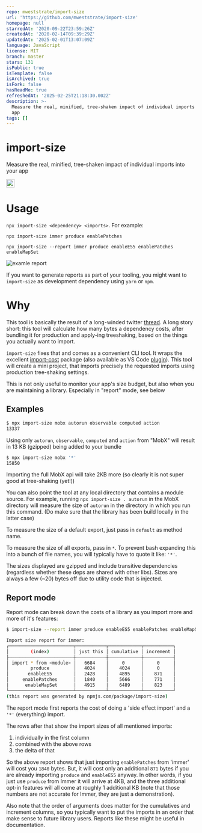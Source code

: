 ```yaml
---
repo: mweststrate/import-size
url: 'https://github.com/mweststrate/import-size'
homepage: null
starredAt: '2020-09-22T23:59:26Z'
createdAt: '2020-02-14T09:39:29Z'
updatedAt: '2025-02-01T13:07:09Z'
language: JavaScript
license: MIT
branch: master
stars: 131
isPublic: true
isTemplate: false
isArchived: true
isFork: false
hasReadMe: true
refreshedAt: '2025-02-25T21:18:30.002Z'
description: >-
  Measure the real, minified, tree-shaken impact of individual imports into your
  app
tags: []
---
```


# import-size

Measure the real, minified, tree-shaken impact of individual imports into your app

<a href="https://www.buymeacoffee.com/mweststrate" target="_blank"><img src="https://www.buymeacoffee.com/assets/img/custom_images/orange_img.png" alt="Buy Me A Coffee" style="height: 22px !important;width: auto !important;" ></a>

# Usage

`npx import-size <dependency> <imports>`. For example: 

`npx import-size immer produce enablePatches`

`npx import-size --report immer produce enableES5 enablePatches enableMapSet`


![examle report](screenshot.png)

If you want to generate reports as part of your tooling, you might want to `import-size` as development dependency using `yarn` or `npm`.

# Why

This tool is basically the result of a long-winded twitter [thread](https://twitter.com/mweststrate/status/1228056670447730688). 
A long story short: this tool will calculate how many bytes a dependency costs, after bundling it for production and apply-ing treeshaking, based on the things you actually want to import.

`import-size` fixes that and comes as a convenient CLI tool. It wraps the excellent [import-cost](https://github.com/wix/import-cost/tree/master/packages/import-cost) package (also available as VS Code [plugin](https://marketplace.visualstudio.com/items?itemName=wix.vscode-import-cost)). This tool will create a mini project, that imports precisely the requested imports using production tree-shaking settings. 

This is not only useful to monitor your app's size budget, but also when you are maintaining a library. Especially in "report" mode, see below

## Examples

```bash
$ npx import-size mobx autorun observable computed action
13337
```
Using only `autorun`, `observable`, `computed` and `action` from "MobX" will result in 13 KB (gzipped) being added to your bundle


```bash
$ npx import-size mobx '*'
15850
```
Importing the full MobX api will take 2KB more (so clearly it is not super good at tree-shaking (yet!))

You can also point the tool at any local directory that contains a module source. 
For example, running `npx import-size . autorun` in the MobX directory will measure the size of `autorun` in the directory in which you run this command. 
(Do make sure that the library has been build locally in the latter case) 

To measure the size of a default export, just pass in `default` as method name.

To measure the size of all exports, pass in `*`. To prevent bash expanding this into a bunch of file names, you will typically have to quote it like: `'*'`.

The sizes displayed are gzipped and include transitive dependencies (regardless whether these deps are shared with other libs). Sizes are always a few (~20) bytes off due to utility code that is injected.

## Report mode

Report mode can break down the costs of a library as you import more and more of it's features:

```bash
$ import-size --report immer produce enableES5 enablePatches enableMapSet

Import size report for immer:
┌────────────────────────┬───────────┬────────────┬───────────┐
│        (index)         │ just this │ cumulative │ increment │
├────────────────────────┼───────────┼────────────┼───────────┤
│ import * from <module> │   6684    │     0      │     0     │
│        produce         │   4024    │    4024    │     0     │
│       enableES5        │   2428    │    4895    │    871    │
│     enablePatches      │   1840    │    5666    │    771    │
│      enableMapSet      │   4915    │    6489    │    823    │
└────────────────────────┴───────────┴────────────┴───────────┘
(this report was generated by npmjs.com/package/import-size)
```

The report mode first reports the cost of doing a 'side effect import' and a `'*'` (everything) import.

The rows after that show the import sizes of all mentioned imports:
1) individually in the first column
2) combined with the above rows
3) the delta of that

So the above report shows that just importing `enablePatches` from 'immer' will cost you `1840` bytes. But, it will cost only an additional `871` bytes if you are already importing `produce` and `enableES5` anyway. In other words, if you just use `produce` from Immer it will arrive at 4KB, and the three additional opt-in features will all come at roughly 1 additional KB (note that those numbers are not accurate for Immer, they are just a demonstration).

Also note that the order of arguments does matter for the cumulatives and increment columns, so you typically want to put the imports in an order that make sense to future library users. Reports like these might be useful in documentation.
